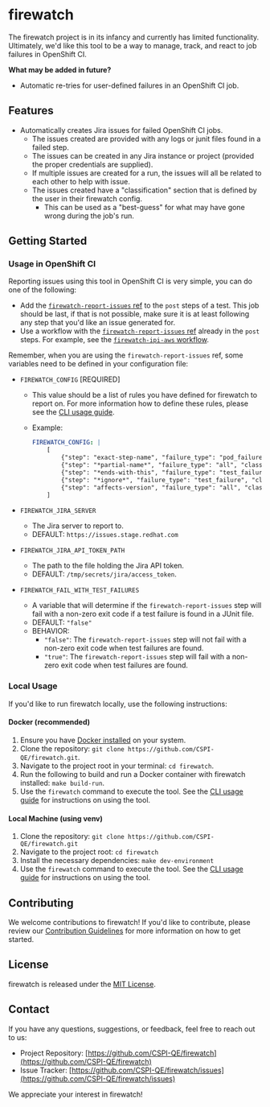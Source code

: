 # firewatch

The firewatch project is in its infancy and currently has limited functionality. Ultimately, we'd like this tool to be a way to manage, track, and react to job failures in OpenShift CI.

**What may be added in future?**

- Automatic re-tries for user-defined failures in an OpenShift CI job.

## Features

- Automatically creates Jira issues for failed OpenShift CI jobs.
  - The issues created are provided with any logs or junit files found in a failed step.
  - The issues can be created in any Jira instance or project (provided the proper credentials are supplied).
  - If multiple issues are created for a run, the issues will all be related to each other to help with issue.
  - The issues created have a "classification" section that is defined by the user in their firewatch config.
    - This can be used as a "best-guess" for what may have gone wrong during the job's run.

## Getting Started

### Usage in OpenShift CI

Reporting issues using this tool in OpenShift CI is very simple, you can do one of the following:

- Add the [`firewatch-report-issues` ref](https://github.com/openshift/release/tree/master/ci-operator/step-registry/firewatch/report-issues) to the `post` steps of a test. This job should be last, if that is not possible, make sure it is at least following any step that you'd like an issue generated for.
- Use a workflow with the [`firewatch-report-issues` ref](https://github.com/openshift/release/tree/master/ci-operator/step-registry/firewatch/report-issues) already in the `post` steps. For example, see the [`firewatch-ipi-aws` workflow](https://github.com/openshift/release/tree/master/ci-operator/step-registry/firewatch/ipi/aws).

Remember, when you are using the `firewatch-report-issues` ref, some variables need to be defined in your configuration file:

- `FIREWATCH_CONFIG` [REQUIRED]
  - This value should be a list of rules you have defined for firewatch to report on. For more information how to define these rules, please see the [CLI usage guide](docs/cli_usage_guide.md#defining-the-configuration).
  - Example:

    ```yaml
    FIREWATCH_CONFIG: |
        [
            {"step": "exact-step-name", "failure_type": "pod_failure", "classification": "Infrastructure", "jira_project": "PROJECT", "jira_component": "some-component"},
            {"step": "*partial-name*", "failure_type": "all", "classification":  "Misc.", "jira_project": "OTHER"},
            {"step": "*ends-with-this", "failure_type": "test_failure", "classification": "Test failures", "jira_project": "TEST", "jira_epic": "EPIC-123"},
            {"step": "*ignore*", "failure_type": "test_failure", "classification": "NONE", "jira_project": "NONE", "ignore": "true"},
            {"step": "affects-version", "failure_type": "all", "classification": "Affects Version", "jira_project": "TEST", "jira_epic": "EPIC-123", "jira_affects_version": "4.14"}
        ]
    ```

- `FIREWATCH_JIRA_SERVER`
  - The Jira server to report to.
  - DEFAULT: `https://issues.stage.redhat.com`
- `FIREWATCH_JIRA_API_TOKEN_PATH`
  - The path to the file holding the Jira API token.
  - DEFAULT: `/tmp/secrets/jira/access_token`.
- `FIREWATCH_FAIL_WITH_TEST_FAILURES`
  - A variable that will determine if the `firewatch-report-issues` step will fail with a non-zero exit code if a test failure is found in a JUnit file.
  - DEFAULT: `"false"`
  - BEHAVIOR:
    - `"false"`: The `firewatch-report-issues` step will not fail with a non-zero exit code when test failures are found.
    - `"true"`: The `firewatch-report-issues` step will fail with a non-zero exit code when test failures are found.

### Local Usage

If you'd like to run firewatch locally, use the following instructions:

#### Docker (recommended)

1. Ensure you have [Docker installed](https://www.docker.com/get-started/) on your system.
2. Clone the repository: `git clone https://github.com/CSPI-QE/firewatch.git`.
3. Navigate to the project root in your terminal: `cd firewatch`.
4. Run the following to build and run a Docker container with firewatch installed: `make build-run`.
5. Use the `firewatch` command to execute the tool. See the [CLI usage guide](docs/cli_usage_guide.md) for instructions on using the tool.

#### Local Machine (using venv)

1. Clone the repository: `git clone https://github.com/CSPI-QE/firewatch.git`
2. Navigate to the project root: `cd firewatch`
3. Install the necessary dependencies: `make dev-environment`
4. Use the `firewatch` command to execute the tool. See the [CLI usage guide](docs/cli_usage_guide.md) for instructions on using the tool.

## Contributing

We welcome contributions to firewatch! If you'd like to contribute, please review our [Contribution Guidelines](docs/CONTRIBUTING.md) for more information on how to get started.

## License

firewatch is released under the [MIT License](LICENSE).

## Contact

If you have any questions, suggestions, or feedback, feel free to reach out to us:

- Project Repository: [https://github.com/CSPI-QE/firewatch](https://github.com/CSPI-QE/firewatch)
- Issue Tracker: [https://github.com/CSPI-QE/firewatch/issues](https://github.com/CSPI-QE/firewatch/issues)

We appreciate your interest in firewatch!
